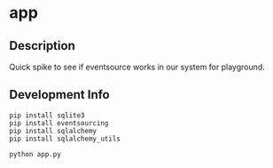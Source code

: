 # app

## Description

Quick spike to see if eventsource works in our system for playground.

## Development Info

```
pip install sqlite3
pip install eventsourcing
pip install sqlalchemy
pip install sqlalchemy_utils

python app.py
```

